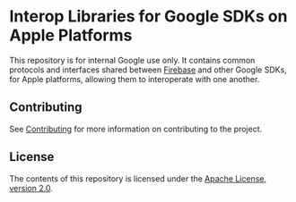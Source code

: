 # Interop Libraries for Google SDKs on Apple Platforms

This repository is for internal Google use only. It contains common protocols and interfaces shared
between [Firebase](https://github.com/firebase/firebase-ios-sdk) and other Google SDKs, for Apple
platforms, allowing them to interoperate with one another.

## Contributing

See [Contributing](CONTRIBUTING.md) for more information on contributing to the project.

## License

The contents of this repository is licensed under the
[Apache License, version 2.0](http://www.apache.org/licenses/LICENSE-2.0).

